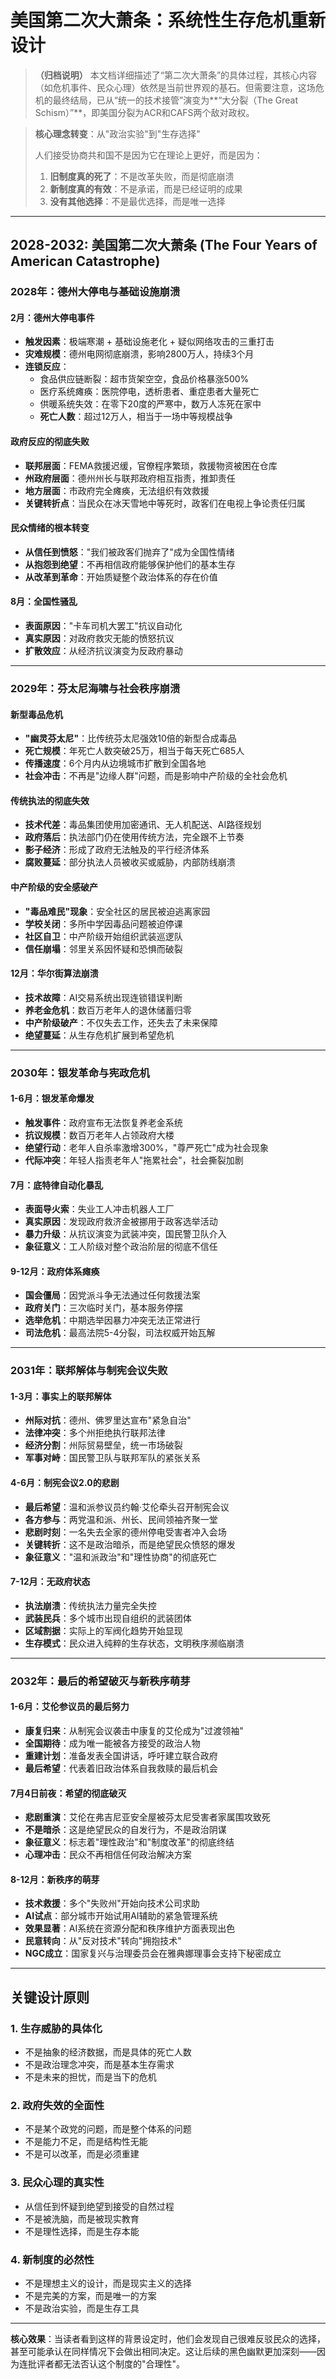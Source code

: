 # 美国第二次大萧条：系统性生存危机重新设计

> **（归档说明）**
> 本文档详细描述了“第二次大萧条”的具体过程，其核心内容（如危机事件、民众心理）依然是当前世界观的基石。但需要注意，这场危机的最终结局，已从“统一的技术接管”演变为**“大分裂（The Great Schism）”**，即美国分裂为ACR和CAFS两个敌对政权。

> **核心理念转变**：从"政治实验"到"生存选择"
> 
> 人们接受协商共和国不是因为它在理论上更好，而是因为：
> 1. **旧制度真的死了**：不是改革失败，而是彻底崩溃
> 2. **新制度真的有效**：不是承诺，而是已经证明的成果  
> 3. **没有其他选择**：不是最优选择，而是唯一选择

---

## 2028-2032: 美国第二次大萧条 (The Four Years of American Catastrophe)

### **2028年：德州大停电与基础设施崩溃**

#### 2月：德州大停电事件
- **触发因素**：极端寒潮 + 基础设施老化 + 疑似网络攻击的三重打击
- **灾难规模**：德州电网彻底崩溃，影响2800万人，持续3个月
- **连锁反应**：
  - 食品供应链断裂：超市货架空空，食品价格暴涨500%
  - 医疗系统瘫痪：医院停电，透析患者、重症患者大量死亡
  - 供暖系统失效：在零下20度的严寒中，数万人冻死在家中
  - **死亡人数**：超过12万人，相当于一场中等规模战争

#### 政府反应的彻底失败
- **联邦层面**：FEMA救援迟缓，官僚程序繁琐，救援物资被困在仓库
- **州政府层面**：德州州长与联邦政府相互指责，推卸责任
- **地方层面**：市政府完全瘫痪，无法组织有效救援
- **关键转折点**：当民众在冰天雪地中等死时，政客们在电视上争论责任归属

#### 民众情绪的根本转变
- **从信任到愤怒**："我们被政客们抛弃了"成为全国性情绪
- **从抱怨到绝望**：不再相信政府能够保护他们的基本生存
- **从改革到革命**：开始质疑整个政治体系的存在价值

#### 8月：全国性骚乱
- **表面原因**："卡车司机大罢工"抗议自动化
- **真实原因**：对政府救灾无能的愤怒抗议
- **扩散效应**：从经济抗议演变为反政府暴动

---

### **2029年：芬太尼海啸与社会秩序崩溃**

#### 新型毒品危机
- **"幽灵芬太尼"**：比传统芬太尼强效10倍的新型合成毒品
- **死亡规模**：年死亡人数突破25万，相当于每天死亡685人
- **传播速度**：6个月内从边境城市扩散到全国各地
- **社会冲击**：不再是"边缘人群"问题，而是影响中产阶级的全社会危机

#### 传统执法的彻底失效
- **技术代差**：毒品集团使用加密通讯、无人机配送、AI路径规划
- **政府落后**：执法部门仍在使用传统方法，完全跟不上节奏
- **影子经济**：形成了政府无法触及的平行经济体系
- **腐败蔓延**：部分执法人员被收买或威胁，内部防线崩溃

#### 中产阶级的安全感破产
- **"毒品难民"现象**：安全社区的居民被迫逃离家园
- **学校关闭**：多所中学因毒品问题被迫停课
- **社区自卫**：中产阶级开始组织武装巡逻队
- **信任崩塌**：邻里关系因怀疑和恐惧而破裂

#### 12月：华尔街算法崩溃
- **技术故障**：AI交易系统出现连锁错误判断
- **养老金危机**：数百万老年人的退休储蓄归零
- **中产阶级破产**：不仅失去工作，还失去了未来保障
- **绝望蔓延**：从生存危机扩展到希望危机

---

### **2030年：银发革命与宪政危机**

#### 1-6月：银发革命爆发
- **触发事件**：政府宣布无法恢复养老金系统
- **抗议规模**：数百万老年人占领政府大楼
- **绝望行动**：老年人自杀率激增300%，"尊严死亡"成为社会现象
- **代际冲突**：年轻人指责老年人"拖累社会"，社会撕裂加剧

#### 7月：底特律自动化暴乱
- **表面导火索**：失业工人冲击机器人工厂
- **真实原因**：发现政府救济金被挪用于政客选举活动
- **暴力升级**：从抗议演变为武装冲突，国民警卫队介入
- **象征意义**：工人阶级对整个政治阶层的彻底不信任

#### 9-12月：政府体系瘫痪
- **国会僵局**：因党派斗争无法通过任何救援法案
- **政府关门**：三次临时关门，基本服务停摆
- **选举危机**：中期选举因暴力冲突无法正常进行
- **司法危机**：最高法院5-4分裂，司法权威开始瓦解

---

### **2031年：联邦解体与制宪会议失败**

#### 1-3月：事实上的联邦解体
- **州际对抗**：德州、佛罗里达宣布"紧急自治"
- **法律冲突**：多个州拒绝执行联邦法律
- **经济分割**：州际贸易壁垒，统一市场破裂
- **军事对峙**：国民警卫队与联邦军队的紧张关系

#### 4-6月：制宪会议2.0的悲剧
- **最后希望**：温和派参议员约翰·艾伦牵头召开制宪会议
- **各方参与**：两党温和派、州长、民间领袖齐聚一堂
- **悲剧时刻**：一名失去全家的德州停电受害者冲入会场
- **关键转折**：这不是政治暗杀，而是绝望民众愤怒的爆发
- **象征意义**："温和派政治"和"理性协商"的彻底死亡

#### 7-12月：无政府状态
- **执法崩溃**：传统执法力量完全失控
- **武装民兵**：多个城市出现自组织的武装团体
- **区域割据**：实际上的军阀化趋势开始显现
- **生存模式**：民众进入纯粹的生存状态，文明秩序濒临崩溃

---

### **2032年：最后的希望破灭与新秩序萌芽**

#### 1-6月：艾伦参议员的最后努力
- **康复归来**：从制宪会议袭击中康复的艾伦成为"过渡领袖"
- **全国期待**：成为唯一能被各方接受的政治人物
- **重建计划**：准备发表全国讲话，呼吁建立联合政府
- **最后希望**：代表着旧政治体系自我救赎的最后机会

#### 7月4日前夜：希望的彻底破灭
- **悲剧重演**：艾伦在弗吉尼亚安全屋被芬太尼受害者家属围攻致死
- **不是暗杀**：这是绝望民众的自发行为，不是政治阴谋
- **象征意义**：标志着"理性政治"和"制度改革"的彻底终结
- **心理冲击**：民众不再相信任何政治解决方案

#### 8-12月：新秩序的萌芽
- **技术救援**：多个"失败州"开始向技术公司求助
- **AI试点**：部分城市开始试用AI辅助的紧急管理系统
- **效果显著**：AI系统在资源分配和秩序维护方面表现出色
- **民意转向**：从"反对技术"转向"拥抱技术"
- **NGC成立**：国家复兴与治理委员会在雅典娜理事会支持下秘密成立

---

## 关键设计原则

### 1. 生存威胁的具体化
- 不是抽象的经济数据，而是具体的死亡人数
- 不是政治理念冲突，而是基本生存需求
- 不是未来的担忧，而是当下的危机

### 2. 政府失效的全面性
- 不是某个政党的问题，而是整个体系的问题
- 不是能力不足，而是结构性无能
- 不是可以改革，而是必须重建

### 3. 民众心理的真实性
- 从信任到怀疑到绝望到接受的自然过程
- 不是被洗脑，而是被现实教育
- 不是理性选择，而是生存本能

### 4. 新制度的必然性
- 不是理想主义的设计，而是现实主义的选择
- 不是完美的方案，而是唯一的方案
- 不是政治实验，而是生存工具

---

**核心效果**：当读者看到这样的背景设定时，他们会发现自己很难反驳民众的选择，甚至可能承认在同样情况下会做出相同决定。这让后续的黑色幽默更加深刻——因为连批评者都无法否认这个制度的"合理性"。
